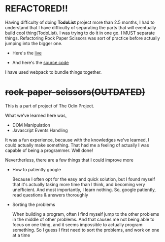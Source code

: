 # REFACTORED!!

Having difficulty of doing **TodoList** project more than 2.5 months, I had to understand that I have difficulty of separating the parts that will eventually build cool thing(TodoList). I was trying to do it in one go. I MUST separate things. Refactoring Rock Paper Scissors was sort of practice before actually jumping into the bigger one.

- Here's the [live](https://daegudude.github.io/rock-paper-scissors/)

- And here's the [source code](https://github.com/DaeguDude/rock-paper-scissors/tree/master/src) 

I have used webpack to bundle things together.

# ~~rock-paper-scissors(OUTDATED)~~

This is a part of project of The Odin Project.

What we've learned here was,
* DOM Manipulation
* Javascript Events Handling

It was a fun experience, because with the knowledges we've learned,
I could actually make something.
That had me a feeling of actually I was capable of being a programmer.
Well done!

Nevertherless, there are a few things that I could improve more
* How to patiently google

    Because I often opt for the easy and quick solution, but I found myself that
it's actually taking more time than I think, and becoming very unefficient.
And most importantly, I learn nothing. So, google patiently, read questions & answers thoroughly

* Sorting the problems

    When building a program, often I find myself jump to the other problems in the middle
of other problems. And that causes me not being able to focus on one thing, and it seems
impossible to actually program something. So I guess I first need to sort the problems, and work on 
one at a time



